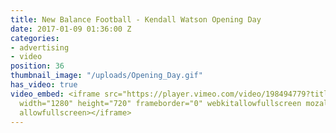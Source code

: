 ```yaml
---
title: New Balance Football - Kendall Watson Opening Day
date: 2017-01-09 01:36:00 Z
categories:
- advertising
- video
position: 36
thumbnail_image: "/uploads/Opening_Day.gif"
has_video: true
video_embed: <iframe src="https://player.vimeo.com/video/198494779?title=0&byline=0&portrait=0"
  width="1280" height="720" frameborder="0" webkitallowfullscreen mozallowfullscreen
  allowfullscreen></iframe>
---
```


